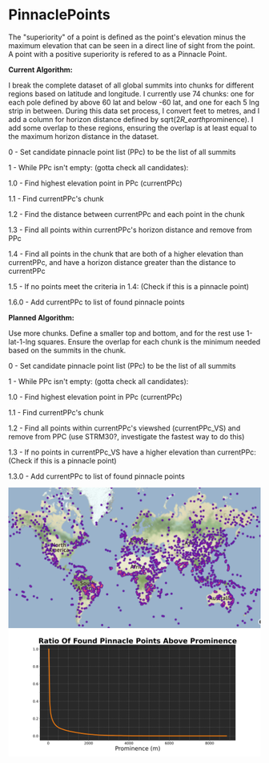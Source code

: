# PinnaclePoints
The "superiority" of a point is defined as the point's elevation minus the maximum elevation that can be seen in a direct line of sight from the point. A point with a positive superiority is refered to as a Pinnacle Point.

**Current Algorithm:**

I break the complete dataset of all global summits into chunks for different regions based on latitude and longitude. I currently use 74 chunks: one for each pole defined by above 60 lat and below -60 lat, and one for each 5 lng strip in between. During this data set process, I convert feet to metres, and I add a column for horizon distance defined by sqrt(2*R_earth*prominence). I add some overlap to these regions, ensuring the overlap is at least equal to the maximum horizon distance in the dataset.

0 - Set candidate pinnacle point list (PPc) to be the list of all summits

1 - While PPc isn't empty: (gotta check all candidates):

1.0 - Find highest elevation point in PPc (currentPPc)

1.1 - Find currentPPc's chunk

1.2 - Find the distance between currentPPc and each point in the chunk

1.3 - Find all points within currentPPc's horizon distance and remove from PPc

1.4 - Find all points in the chunk that are both of a higher elevation than currentPPc, and have a horizon distance greater than the distance to currentPPc

1.5 - If no points meet the criteria in 1.4: (Check if this is a pinnacle point)

1.6.0 - Add currentPPc to list of found pinnacle points


**Planned Algorithm:**

Use more chunks. Define a smaller top and bottom, and for the rest use 1-lat-1-lng squares. Ensure the overlap for each chunk is the minimum needed based on the summits in the chunk. 

0 - Set candidate pinnacle point list (PPc) to be the list of all summits

1 - While PPc isn't empty: (gotta check all candidates):

1.0 - Find highest elevation point in PPc (currentPPc)

1.1 - Find currentPPc's chunk

1.2 - Find all points within currentPPc's viewshed (currentPPc_VS) and remove from PPC (use STRM30?, investigate the fastest way to do this)

1.3 - If no points in currentPPc_VS have a higher elevation than currentPPc: (Check if this is a pinnacle point)

1.3.0 - Add currentPPc to list of found pinnacle points


![Image](https://github.com/jgbreault/PinnaclePoints/blob/main/summits300.png)
![Image](https://github.com/jgbreault/PinnaclePoints/blob/main/RatioOfFoundPinnaclePointsAboveProminence.png)